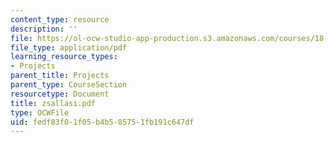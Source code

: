 ```yaml
---
content_type: resource
description: ''
file: https://ol-ocw-studio-app-production.s3.amazonaws.com/courses/18-996-random-matrix-theory-and-its-applications-spring-2004/fedf83f01f05b4b585751fb191c647df_zsallasi.pdf
file_type: application/pdf
learning_resource_types:
- Projects
parent_title: Projects
parent_type: CourseSection
resourcetype: Document
title: zsallasi.pdf
type: OCWFile
uid: fedf83f0-1f05-b4b5-8575-1fb191c647df
---
```


